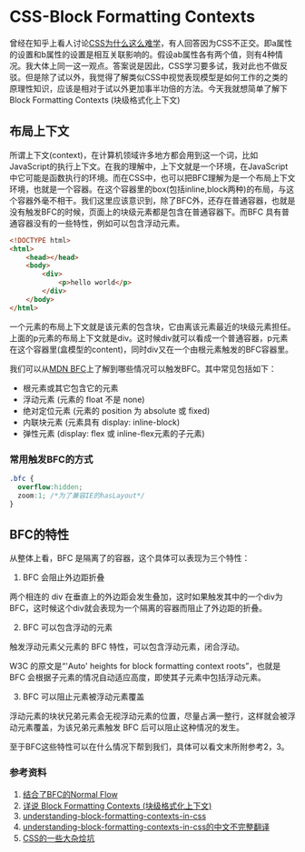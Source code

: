 # CSS-Block Formatting Contexts 

曾经在知乎上看人讨论[CSS为什么这么难学](https://www.zhihu.com/question/66167982/answer/239709754)，有人回答因为CSS不正交。即a属性的设置和b属性的设置是相互关联影响的。假设ab属性各有两个值，则有4种情况。我大体上同一这一观点。答案说是因此，CSS学习要多试，我对此也不做反驳。但是除了试以外，我觉得了解类似CSS中视觉表现模型是如何工作的之类的原理性知识，应该是相对于试以外更加事半功倍的方法。今天我就想简单了解下Block Formatting Contexts (块级格式化上下文)

## 布局上下文

所谓上下文(context)，在计算机领域许多地方都会用到这一个词，比如JavaScript的执行上下文。在我的理解中，上下文就是一个环境，在JavaScript中它可能是函数执行的环境。而在CSS中，也可以把BFC理解为是一个布局上下文环境，也就是一个容器。在这个容器里的box(包括inline,block两种)的布局，与这个容器外毫不相干。我们这里应该意识到，除了BFC外，还存在普通容器，也就是没有触发BFC的时候，页面上的块级元素都是包含在普通容器下。而BFC 具有普通容器没有的一些特性，例如可以包含浮动元素。

```html
<!DOCTYPE html>
<html>
	<head></head>
	<body>
		<div>
            <p>hello world</p>
		</div>
	</body>
</html>
```
一个元素的布局上下文就是该元素的包含块，它由离该元素最近的块级元素担任。上面的p元素的布局上下文就是div。这时候div就可以看成一个普通容器，p元素在这个容器里(盒模型的content)，同时div又在一个由根元素触发的BFC容器里。

我们可以从[MDN BFC](https://developer.mozilla.org/zh-CN/docs/Web/Guide/CSS/Block_formatting_context)上了解到哪些情况可以触发BFC。其中常见包括如下：
- 根元素或其它包含它的元素
- 浮动元素 (元素的 float 不是 none)
- 绝对定位元素 (元素的 position 为 absolute 或 fixed)
- 内联块元素 (元素具有 display: inline-block)
- 弹性元素 (display: flex 或 inline-flex元素的子元素)

### 常用触发BFC的方式
```css
.bfc {
  overflow:hidden;
  zoom:1; /*为了兼容IE的hasLayout*/
}
```
## BFC的特性

从整体上看，BFC 是隔离了的容器，这个具体可以表现为三个特性：
1. BFC 会阻止外边距折叠

两个相连的 div 在垂直上的外边距会发生叠加，这时如果触发其中的一个div为BFC，这时候这个div就会表现为一个隔离的容器而阻止了外边距的折叠。

2.  BFC 可以包含浮动的元素

触发浮动元素父元素的 BFC 特性，可以包含浮动元素，闭合浮动。

W3C 的原文是“'Auto' heights for block formatting context roots”，也就是 BFC 会根据子元素的情况自动适应高度，即使其子元素中包括浮动元素。

3. BFC 可以阻止元素被浮动元素覆盖

浮动元素的块状兄弟元素会无视浮动元素的位置，尽量占满一整行，这样就会被浮动元素覆盖，为该兄弟元素触发 BFC 后可以阻止这种情况的发生。

至于BFC这些特性可以在什么情况下帮到我们，具体可以看文末所附参考2，3。


### 参考资料
1. [结合了BFC的Normal Flow](https://swordair.com/css-positioning-schemes-normal-flow/)
2. [详说 Block Formatting Contexts (块级格式化上下文)](http://kayosite.com/block-formatting-contexts-in-detail.html)
3. [understanding-block-formatting-contexts-in-css](https://www.sitepoint.com/understanding-block-formatting-contexts-in-css/)
4. [understanding-block-formatting-contexts-in-css的中文不完整翻译](https://www.jianshu.com/p/fc1d61dace7b)
5. [CSS的一些大杂烩坑](https://www.cnblogs.com/yexiaochai/archive/2013/05/20/3086697.html)